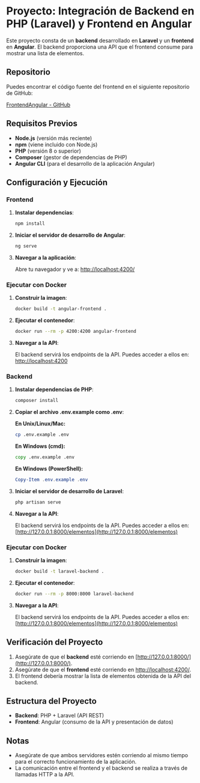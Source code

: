 # Proyecto: Integración de Backend en PHP (Laravel) y Frontend en Angular

Este proyecto consta de un **backend** desarrollado en **Laravel** y un **frontend** en **Angular**. El backend proporciona una API que el frontend consume para mostrar una lista de elementos.

## Repositorio

Puedes encontrar el código fuente del frontend en el siguiente repositorio de GitHub:

[FrontendAngular - GitHub](https://github.com/JCUSDeveloper/FrontendAngular.git)

## Requisitos Previos

- **Node.js** (versión más reciente)
- **npm** (viene incluido con Node.js)
- **PHP** (versión 8 o superior)
- **Composer** (gestor de dependencias de PHP)
- **Angular CLI** (para el desarrollo de la aplicación Angular)

## Configuración y Ejecución

### Frontend

1. **Instalar dependencias**:

   ```bash
   npm install
   ```

2. **Iniciar el servidor de desarrollo de Angular**:

   ```bash
   ng serve
   ```

3. **Navegar a la aplicación**:

   Abre tu navegador y ve a: [http://localhost:4200/](http://localhost:4200/)

### Ejecutar con Docker

1. **Construir la imagen**:

   ```bash
   docker build -t angular-frontend .
   ```
   
2. **Ejecutar el contenedor**:

   ```bash
   docker run --rm -p 4200:4200 angular-frontend
   ```
   
3. **Navegar a la API**:

   El backend servirá los endpoints de la API. Puedes acceder a ellos en: [http://localhost:4200](http://localhost:4200)


### Backend

1. **Instalar dependencias de PHP**:

   ```bash
   composer install
   ```
2. **Copiar el archivo .env.example como .env**:

     **En Unix/Linux/Mac:**
     ```bash
     cp .env.example .env
     ```

    **En Windows (cmd):**
     ```cmd
     copy .env.example .env
     ```

    **En Windows (PowerShell):**
     ```powershell
     Copy-Item .env.example .env
     ```
3. **Iniciar el servidor de desarrollo de Laravel**:

   ```bash
   php artisan serve
   ```
4. **Navegar a la API**:

   El backend servirá los endpoints de la API. Puedes acceder a ellos en: [http://127.0.0.1:8000/elementos](http://127.0.0.1:8000/elementos)

### Ejecutar con Docker

1. **Construir la imagen**:

   ```bash
   docker build -t laravel-backend .
   ```
   
2. **Ejecutar el contenedor**:

   ```bash
   docker run --rm -p 8000:8000 laravel-backend
   ```
   
3. **Navegar a la API**:

   El backend servirá los endpoints de la API. Puedes acceder a ellos en: [http://127.0.0.1:8000/elementos](http://127.0.0.1:8000/elementos)

## Verificación del Proyecto

1. Asegúrate de que el **backend** esté corriendo en [http://127.0.0.1:8000/](http://127.0.0.1:8000/).
2. Asegúrate de que el **frontend** esté corriendo en [http://localhost:4200/](http://localhost:4200/).
3. El frontend debería mostrar la lista de elementos obtenida de la API del backend.

## Estructura del Proyecto

- **Backend**: PHP + Laravel (API REST)
- **Frontend**: Angular (consumo de la API y presentación de datos)

## Notas

- Asegúrate de que ambos servidores estén corriendo al mismo tiempo para el correcto funcionamiento de la aplicación.
- La comunicación entre el frontend y el backend se realiza a través de llamadas HTTP a la API.

